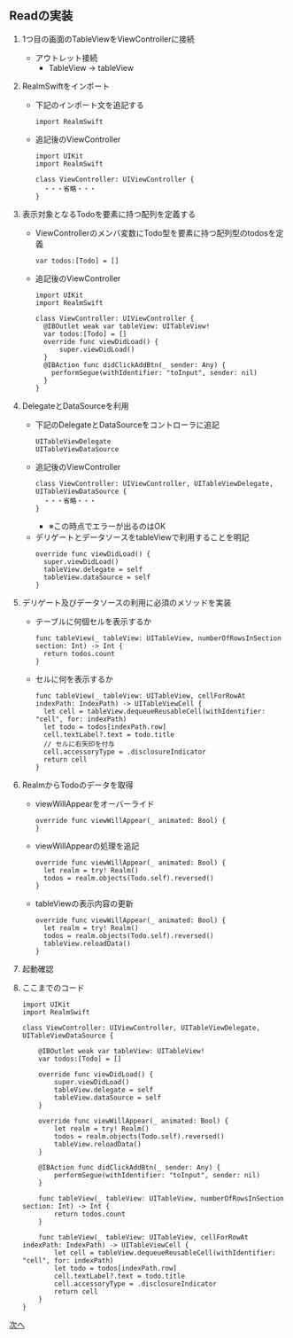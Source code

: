 ## Readの実装
  1. 1つ目の画面のTableViewをViewControllerに接続
      - アウトレット接続
        - TableView -> tableView

  2. RealmSwiftをインポート
      - 下記のインポート文を追記する
        ```
        import RealmSwift
        ```
      - 追記後のViewController
        ```
        import UIKit
        import RealmSwift

        class ViewController: UIViewController {
          ・・・省略・・・
        }
        ```

  3. 表示対象となるTodoを要素に持つ配列を定義する
      - ViewControllerのメンバ変数にTodo型を要素に持つ配列型のtodosを定義
        ```
        var todos:[Todo] = []
        ```
      - 追記後のViewController
        ```
        import UIKit
        import RealmSwift

        class ViewController: UIViewController {
          @IBOutlet weak var tableView: UITableView!
          var todos:[Todo] = []
          override func viewDidLoad() {
              super.viewDidLoad()
          }
          @IBAction func didClickAddBtn(_ sender: Any) {
            performSegue(withIdentifier: "toInput", sender: nil)
          }
        }
        ```

  4. DelegateとDataSourceを利用
      - 下記のDelegateとDataSourceをコントローラに追記
        ```
        UITableViewDelegate
        UITableViewDataSource
        ```
      - 追記後のViewController
        ```
        class ViewController: UIViewController, UITableViewDelegate, UITableViewDataSource {
          ・・・省略・・・
        }
        ```
        - ※この時点でエラーが出るのはOK
      - デリゲートとデータソースをtableViewで利用することを明記
        ```
        override func viewDidLoad() {
          super.viewDidLoad()
          tableView.delegate = self
          tableView.dataSource = self
        }
        ```

  5. デリゲート及びデータソースの利用に必須のメソッドを実装
      - テーブルに何個セルを表示するか
        ```
        func tableView(_ tableView: UITableView, numberOfRowsInSection section: Int) -> Int {
          return todos.count
        }
        ```
      - セルに何を表示するか
        ```
        func tableView(_ tableView: UITableView, cellForRowAt indexPath: IndexPath) -> UITableViewCell {
          let cell = tableView.dequeueReusableCell(withIdentifier: "cell", for: indexPath)
          let todo = todos[indexPath.row]
          cell.textLabel?.text = todo.title
          // セルに右矢印を付与
          cell.accessoryType = .disclosureIndicator
          return cell
        }
        ```

  6. RealmからTodoのデータを取得
      - viewWillAppearをオーバーライド
        ```
        override func viewWillAppear(_ animated: Bool) {
        }
        ```
      - viewWillAppearの処理を追記
        ```
        override func viewWillAppear(_ animated: Bool) {
          let realm = try! Realm()
          todos = realm.objects(Todo.self).reversed()
        }
        ```
      - tableViewの表示内容の更新
        ```
        override func viewWillAppear(_ animated: Bool) {
          let realm = try! Realm()
          todos = realm.objects(Todo.self).reversed()
          tableView.reloadData()
        }
        ```

  7. 起動確認

  8. ここまでのコード
      ```
      import UIKit
      import RealmSwift

      class ViewController: UIViewController, UITableViewDelegate, UITableViewDataSource {

          @IBOutlet weak var tableView: UITableView!
          var todos:[Todo] = []

          override func viewDidLoad() {
              super.viewDidLoad()
              tableView.delegate = self
              tableView.dataSource = self
          }

          override func viewWillAppear(_ animated: Bool) {
              let realm = try! Realm()
              todos = realm.objects(Todo.self).reversed()
              tableView.reloadData()
          }

          @IBAction func didClickAddBtn(_ sender: Any) {
              performSegue(withIdentifier: "toInput", sender: nil)
          }

          func tableView(_ tableView: UITableView, numberOfRowsInSection section: Int) -> Int {
              return todos.count
          }

          func tableView(_ tableView: UITableView, cellForRowAt indexPath: IndexPath) -> UITableViewCell {
              let cell = tableView.dequeueReusableCell(withIdentifier: "cell", for: indexPath)
              let todo = todos[indexPath.row]
              cell.textLabel?.text = todo.title
              cell.accessoryType = .disclosureIndicator
              return cell
          }
      }
      ```

[次へ](07.md)
